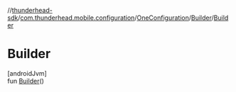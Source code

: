 //[thunderhead-sdk](../../../../index.md)/[com.thunderhead.mobile.configuration](../../index.md)/[OneConfiguration](../index.md)/[Builder](index.md)/[Builder](-builder.md)

# Builder

[androidJvm]\
fun [Builder](-builder.md)()
